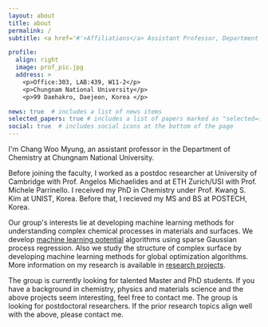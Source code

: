 ```yaml
---
layout: about
title: about
permalink: /
subtitle: <a href='#'>Affiliations</a> Assistant Professor, Department of Chemistry

profile:
  align: right
  image: prof_pic.jpg
  address: >
    <p>Office:303, LAB:439, W11-2</p>
    <p>Chungnam National University</p>
    <p>99 Daehakro, Daejeon, Korea </p>

news: true  # includes a list of news items
selected_papers: true # includes a list of papers marked as "selected={true}"
social: true  # includes social icons at the bottom of the page
---
```


I'm Chang Woo Myung, an assistant professor in the Department of Chemistry at Chungnam National University. 

Before joining the faculty, I worked as a postdoc researcher at University of Cambridge with Prof. Angelos Michaelides and at ETH Zurich/USI with Prof. Michele Parrinello. I received my PhD in Chemistry under Prof. Kwang S. Kim at UNIST, Korea. Before that, I recieved my MS and BS at POSTECH, Korea. 

Our group's interests lie at developing machine learning methods for understanding complex chemical processes in materials and surfaces. We develop [machine learning potential](https://github.com/amirhajibabaei/AutoForce) algorithms using sparse Gaussian process regression. Also we study the structure of complex surface by developing machine learning methods for global optimization algorithms. More information on my research is available in [research projects](prjects/).

The group is currently looking for talented Master and PhD students. If you have a background in chemistry, physics and materials science and the above projects seem interesting, feel free to contact me. The group is looking for postdoctoral researchers. If the prior research topics align well with the above, please contact me. 


